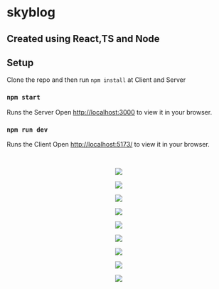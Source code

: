 # skyblog

## Created using React,TS and Node

## Setup

Clone the repo and then run `npm install` at Client and Server

### `npm start`

Runs the Server
Open [http://localhost:3000](http://localhost:3000) to view it in your browser.

### `npm run dev`

Runs the Client
Open [http://localhost:5173/](http://localhost:5173/) to view it in your browser.

 <br>
  <p align ="center">
 <img src="assets/ft1.png">
 <p>
 <p>
  <p align ="center">
  <img src="assets/ft2.png">
 <p>
  <p align ="center">
  <img src="assets/ft3.png">
 <p> <p align ="center">
  <img src="assets/ft4.png">
 <p> <p align ="center">
  <img src="assets/ft5.png">
 <p> <p align ="center">
  <img src="assets/ft6.png">
 <p> <p align ="center">
  <img src="assets/ft7.png">
 <p> <p align ="center">
  <img src="assets/ft8.png">
 <p> <p align ="center">
  <img src="assets/ft9.png">
 <p>
